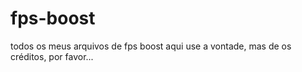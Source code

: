# fps-boost
todos os meus arquivos de fps boost aqui
use a vontade, mas de os créditos, por favor...
